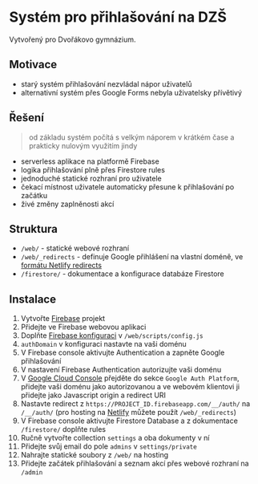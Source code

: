 # Systém pro přihlašování na DZŠ
Vytvořený pro Dvořákovo gymnázium.

## Motivace
- starý systém přihlašování nezvládal nápor uživatelů
- alternativní systém přes Google Forms nebyla uživatelsky přívětivý

## Řešení
> od základu systém počítá s velkým náporem v krátkém čase a prakticky nulovým využitím jindy
- serverless aplikace na platformě Firebase
- logika přihlašování plně přes Firestore rules
- jednoduché statické rozhraní pro uživatele
- čekací místnost uživatele automaticky přesune k přihlašování po začátku
- živé změny zaplněnosti akcí

## Struktura
- `/web/` - statické webové rozhraní
- `/web/_redirects` - definuje Google přihlášení na vlastní doméně, ve [formátu Netlify redirects](https://docs.netlify.com/routing/redirects/#syntax-for-the-redirects-file)
- `/firestore/` - dokumentace a konfigurace databáze Firestore

## Instalace
1. Vytvořte [Firebase](https://console.firebase.google.com/) projekt
2. Přidejte ve Firebase webovou aplikaci 
3. Doplňte [Firebase konfiguraci](https://support.google.com/firebase/answer/7015592#zippy=%2Cin-this-article) v `/web/scripts/config.js`
4. `authDomain` v konfiguraci nastavte na vaši doménu 
5. V Firebase console aktivujte Authentication a zapněte Google přihlašování 
6. V nastavení Firebase Authentication autorizujte vaši doménu 
7. V [Google Cloud Console](https://console.cloud.google.com/auth/clients) přejděte do sekce `Google Auth Platform`, přidejte vaši doménu jako autorizovanou a ve webovém klientovi ji přidejte jako Javascript origin a redirect URI 
8. Nastavte redirect z `https://PROJECT_ID.firebaseapp.com/__/auth/` na `/__/auth/` (pro hosting na [Netlify](https://www.netlify.com/) můžete použít `/web/_redirects`)
9. V Firebase console aktivujte Firestore Database a z dokumentace `/firestore/` doplňte rules 
10. Ručně vytvořte collection `settings` a oba dokumenty v ní 
11. Přidejte svůj email do pole `admins` v `settings/private`
12. Nahrajte statické soubory z `/web/` na hosting 
13. Přidejte začátek přihlašování a seznam akcí přes webové rozhraní na `/admin`